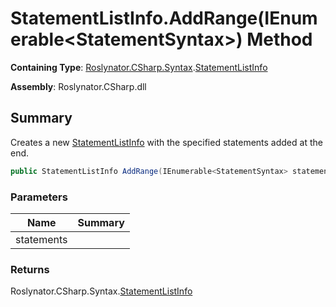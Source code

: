 # StatementListInfo\.AddRange\(IEnumerable\<StatementSyntax>\) Method

**Containing Type**: [Roslynator.CSharp.Syntax](../../README.md)\.[StatementListInfo](../README.md)

**Assembly**: Roslynator\.CSharp\.dll

## Summary

Creates a new [StatementListInfo](../README.md) with the specified statements added at the end\.

```csharp
public StatementListInfo AddRange(IEnumerable<StatementSyntax> statements)
```

### Parameters

| Name | Summary |
| ---- | ------- |
| statements | |

### Returns

Roslynator\.CSharp\.Syntax\.[StatementListInfo](../README.md)

